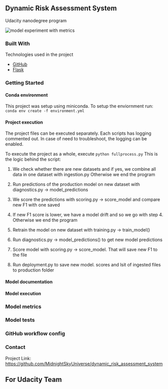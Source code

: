 ## Dynamic Risk Assessment System
Udacity nanodegree program


![model experiment with metrics](/screenshots/dvc_exp_show.png)

### Built With
Technologies used in the project
* [GitHub](github.com)
* [Flask](https://flask.palletsprojects.com/en/2.0.x/)


### Getting Started

#### Conda environment
This project was setup using miniconda. To setup the enviornment run:
```conda env create -f environment.yml```

#### Project execution
The project files can be executed separately. Each scripts has logging commented out.
In case of need to troubleshoot, the logging can be enabled.

To execute the project as a whole, execute ```python fullprocess.py```
This is the logic behind the script:

1. We check whether there are new datasets and if yes, we combine all data in one dataset with ingestion.py
	Otherwise we end the program

2. Run predictions of the production model on new dataset with diagnostics.py -> model_predictions

3. We score the predictions with scoring.py -> score_model and compare new F1 with one saved

3. If new F1 score is lower, we have a model drift and so we go with step 4. Otherwise we end the program

4. Retrain the model on new dataset with training.py -> train_model()  

5. Run diagnostics.py -> model_predictions() to get new model predictions 

6. Score model with scoring.py -> score_model. That will save new F1 to the file

7. Run deployment.py to save new model. scores and lsit of ingested files to production folder




#### Model documentation


#### Model execution


### Model metrics

### Model tests

### GitHub workflow config
### Contact
Project Link: https://github.com/MidnightSkyUniverse/dynamic_risk_assessment_system

## For Udacity Team

